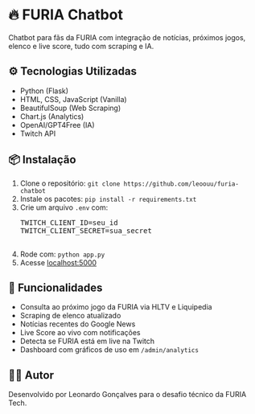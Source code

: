 <body>
  <h1>🔥 FURIA Chatbot</h1>
  <p>Chatbot para fãs da FURIA com integração de notícias, próximos jogos, elenco e live score, tudo com scraping e IA.</p>

  <h2>⚙️ Tecnologias Utilizadas</h2>
  <ul>
    <li>Python (Flask)</li>
    <li>HTML, CSS, JavaScript (Vanilla)</li>
    <li>BeautifulSoup (Web Scraping)</li>
    <li>Chart.js (Analytics)</li>
    <li>OpenAI/GPT4Free (IA)</li>
    <li>Twitch API</li>
  </ul>

  <h2>📦 Instalação</h2>
  <ol>
    <li>Clone o repositório: <code>git clone https://github.com/leoouu/furia-chatbot</code></li>
    <li>Instale os pacotes: <code>pip install -r requirements.txt</code></li>
    <li>Crie um arquivo <code>.env</code> com:
      <pre>
TWITCH_CLIENT_ID=seu_id
TWITCH_CLIENT_SECRET=sua_secret
      </pre>
    </li>
    <li>Rode com: <code>python app.py</code></li>
    <li>Acesse <a href="http://localhost:5000">localhost:5000</a></li>
  </ol>

  <h2>💬 Funcionalidades</h2>
  <ul>
    <li>Consulta ao próximo jogo da FURIA via HLTV e Liquipedia</li>
    <li>Scraping de elenco atualizado</li>
    <li>Notícias recentes do Google News</li>
    <li>Live Score ao vivo com notificações</li>
    <li>Detecta se FURIA está em live na Twitch</li>
    <li>Dashboard com gráficos de uso em <code>/admin/analytics</code></li>
  </ul>

  <h2>👨‍💻 Autor</h2>
  <p>Desenvolvido por Leonardo Gonçalves para o desafio técnico da FURIA Tech.</p>
</body>
</html>
